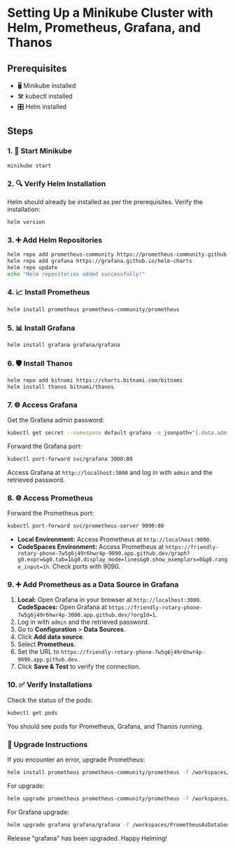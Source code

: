 # Setting Up a Minikube Cluster with Helm, Prometheus, Grafana, and Thanos

## Prerequisites
- 🖥️ Minikube installed
- 🛠️ kubectl installed
- 🎛️ Helm installed

## Steps

### 1. 🚀 Start Minikube
```bash
minikube start
```

### 2. 🔍 Verify Helm Installation
Helm should already be installed as per the prerequisites. Verify the installation:
```bash
helm version
```

### 3. ➕ Add Helm Repositories
```bash
helm repo add prometheus-community https://prometheus-community.github.io/helm-charts
helm repo add grafana https://grafana.github.io/helm-charts
helm repo update
echo "Helm repositories added successfully!"
```

### 4. 📈 Install Prometheus
```bash
helm install prometheus prometheus-community/prometheus
```

### 5. 📊 Install Grafana
```bash
helm install grafana grafana/grafana
```

### 6. 🛡️ Install Thanos
```bash
helm repo add bitnami https://charts.bitnami.com/bitnami
helm install thanos bitnami/thanos
```

### 7. 🌐 Access Grafana
Get the Grafana admin password:
```bash
kubectl get secret --namespace default grafana -o jsonpath="{.data.admin-password}" | base64 --decode ; echo
```
Forward the Grafana port:
```bash
kubectl port-forward svc/grafana 3000:80
```
Access Grafana at `http://localhost:3000` and log in with `admin` and the retrieved password.

### 8. 🌐 Access Prometheus
Forward the Prometheus port:
```bash
kubectl port-forward svc/prometheus-server 9090:80
```
- **Local Environment:** Access Prometheus at `http://localhost:9090`.
- **CodeSpaces Environment:** Access Prometheus at `https://friendly-rotary-phone-7w5g6j49r6hwr4p-9090.app.github.dev/graph?g0.expr=&g0.tab=1&g0.display_mode=lines&g0.show_exemplars=0&g0.range_input=1h`. Check ports with 9090.

### 9. ➕ Add Prometheus as a Data Source in Grafana
1. **Local:** Open Grafana in your browser at `http://localhost:3000`.
    **CodeSpaces:** Open Grafana at `https://friendly-rotary-phone-7w5g6j49r6hwr4p-3000.app.github.dev/?orgId=1`.
2. Log in with `admin` and the retrieved password.
3. Go to **Configuration** > **Data Sources**.
4. Click **Add data source**.
5. Select **Prometheus**.
6. Set the URL to `https://friendly-rotary-phone-7w5g6j49r6hwr4p-9090.app.github.dev`.
7. Click **Save & Test** to verify the connection.

### 10. ✅ Verify Installations
Check the status of the pods:
```bash
kubectl get pods
```
You should see pods for Prometheus, Grafana, and Thanos running.

### 🔄 Upgrade Instructions
If you encounter an error, upgrade Prometheus:
```bash
helm install prometheus prometheus-community/prometheus -f /workspaces/PrometheusAsDataSource/SymbolicCode/prometheus.yml
```
For upgrade:
```bash
helm upgrade prometheus prometheus-community/prometheus -f /workspaces/PrometheusAsDataSource/SymbolicCode/prometheus.yaml
```
For Grafana upgrade:
```bash
helm upgrade grafana grafana/grafana -f /workspaces/PrometheusAsDataSource/SymbolicCode/grafana.yaml
```
Release "grafana" has been upgraded. Happy Helming!